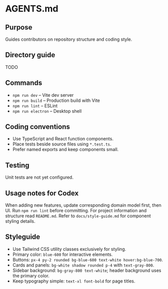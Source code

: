 # AGENTS.md

## Purpose
Guides contributors on repository structure and coding style.

## Directory guide
TODO

## Commands
- `npm run dev`      – Vite dev server
- `npm run build`    – Production build with Vite
- `npm run lint`     – ESLint
- `npm run electron` – Desktop shell

## Coding conventions
- Use TypeScript and React function components.
- Place tests beside source files using `*.test.ts`.
- Prefer named exports and keep components small.

## Testing
Unit tests are not yet configured.
## Usage notes for Codex
When adding new features, update corresponding domain model first, then UI. Run `npm run lint` before committing.
For project information and structure read `README.md`.
Refer to `docs/style-guide.md` for component styling details.

## Styleguide
- Use Tailwind CSS utility classes exclusively for styling.
- Primary color: `blue-600` for interactive elements.
- Buttons: `px-4 py-2 rounded bg-blue-600 text-white hover:bg-blue-700`.
- Cards and panels: `bg-white shadow rounded p-4` with `text-gray-800`.
- Sidebar background: `bg-gray-800 text-white`; header background uses the primary color.
- Keep typography simple: `text-xl font-bold` for page titles.
